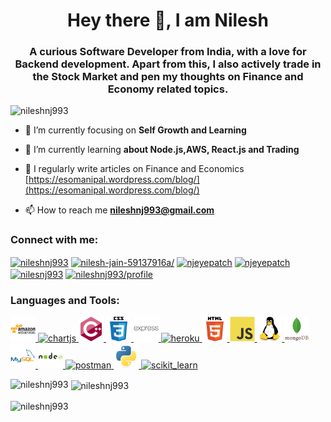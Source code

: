 <h1 align="center">Hey there 👋, I am Nilesh</h1>
<h3 align="center">A curious Software Developer from India, with a love for Backend development. Apart from this, I also actively trade in the Stock Market and pen my thoughts on Finance and Economy related topics.</h3>

<p align="left"> <img src="https://komarev.com/ghpvc/?username=nileshnj993&label=Profile%20views&color=0e75b6&style=flat" alt="nileshnj993" /> </p>

- 🔭 I’m currently focusing on **Self Growth and Learning**

- 🌱 I’m currently learning **about Node.js,AWS, React.js and Trading**

- 📝 I regularly write articles on Finance and Economics [https://esomanipal.wordpress.com/blog/](https://esomanipal.wordpress.com/blog/)

- 📫 How to reach me **nileshnj993@gmail.com**

<h3 align="left">Connect with me:</h3>
<p align="left">
<a href="https://twitter.com/nileshnj993" target="blank"><img align="center" src="https://raw.githubusercontent.com/rahuldkjain/github-profile-readme-generator/master/src/images/icons/Social/twitter.svg" alt="nileshnj993" height="30" width="40" /></a>
<a href="https://linkedin.com/in/nilesh-jain-59137916a/" target="blank"><img align="center" src="https://raw.githubusercontent.com/rahuldkjain/github-profile-readme-generator/master/src/images/icons/Social/linked-in-alt.svg" alt="nilesh-jain-59137916a/" height="30" width="40" /></a>
<a href="https://instagram.com/njeyepatch" target="blank"><img align="center" src="https://raw.githubusercontent.com/rahuldkjain/github-profile-readme-generator/master/src/images/icons/Social/instagram.svg" alt="njeyepatch" height="30" width="40" /></a>
<a href="https://www.hackerrank.com/njeyepatch" target="blank"><img align="center" src="https://raw.githubusercontent.com/rahuldkjain/github-profile-readme-generator/master/src/images/icons/Social/hackerrank.svg" alt="njeyepatch" height="30" width="40" /></a>
<a href="https://www.leetcode.com/nilesnj993" target="blank"><img align="center" src="https://raw.githubusercontent.com/rahuldkjain/github-profile-readme-generator/master/src/images/icons/Social/leet-code.svg" alt="nilesnj993" height="30" width="40" /></a>
<a href="https://auth.geeksforgeeks.org/user/nileshnj993/profile" target="blank"><img align="center" src="https://raw.githubusercontent.com/rahuldkjain/github-profile-readme-generator/master/src/images/icons/Social/geeks-for-geeks.svg" alt="nileshnj993/profile" height="30" width="40" /></a>
</p>

<h3 align="left">Languages and Tools:</h3>
<p align="left"> <a href="https://aws.amazon.com" target="_blank"> <img src="https://raw.githubusercontent.com/devicons/devicon/master/icons/amazonwebservices/amazonwebservices-original-wordmark.svg" alt="aws" width="40" height="40"/> </a> <a href="https://www.chartjs.org" target="_blank"> <img src="https://www.chartjs.org/media/logo-title.svg" alt="chartjs" width="40" height="40"/> </a> <a href="https://www.w3schools.com/cpp/" target="_blank"> <img src="https://raw.githubusercontent.com/devicons/devicon/master/icons/cplusplus/cplusplus-original.svg" alt="cplusplus" width="40" height="40"/> </a> <a href="https://www.w3schools.com/css/" target="_blank"> <img src="https://raw.githubusercontent.com/devicons/devicon/master/icons/css3/css3-original-wordmark.svg" alt="css3" width="40" height="40"/> </a> <a href="https://expressjs.com" target="_blank"> <img src="https://raw.githubusercontent.com/devicons/devicon/master/icons/express/express-original-wordmark.svg" alt="express" width="40" height="40"/> </a> <a href="https://heroku.com" target="_blank"> <img src="https://www.vectorlogo.zone/logos/heroku/heroku-icon.svg" alt="heroku" width="40" height="40"/> </a> <a href="https://www.w3.org/html/" target="_blank"> <img src="https://raw.githubusercontent.com/devicons/devicon/master/icons/html5/html5-original-wordmark.svg" alt="html5" width="40" height="40"/> </a> <a href="https://developer.mozilla.org/en-US/docs/Web/JavaScript" target="_blank"> <img src="https://raw.githubusercontent.com/devicons/devicon/master/icons/javascript/javascript-original.svg" alt="javascript" width="40" height="40"/> </a> <a href="https://www.linux.org/" target="_blank"> <img src="https://raw.githubusercontent.com/devicons/devicon/master/icons/linux/linux-original.svg" alt="linux" width="40" height="40"/> </a> <a href="https://www.mongodb.com/" target="_blank"> <img src="https://raw.githubusercontent.com/devicons/devicon/master/icons/mongodb/mongodb-original-wordmark.svg" alt="mongodb" width="40" height="40"/> </a> <a href="https://www.mysql.com/" target="_blank"> <img src="https://raw.githubusercontent.com/devicons/devicon/master/icons/mysql/mysql-original-wordmark.svg" alt="mysql" width="40" height="40"/> </a> <a href="https://nodejs.org" target="_blank"> <img src="https://raw.githubusercontent.com/devicons/devicon/master/icons/nodejs/nodejs-original-wordmark.svg" alt="nodejs" width="40" height="40"/> </a> <a href="https://postman.com" target="_blank"> <img src="https://www.vectorlogo.zone/logos/getpostman/getpostman-icon.svg" alt="postman" width="40" height="40"/> </a> <a href="https://www.python.org" target="_blank"> <img src="https://raw.githubusercontent.com/devicons/devicon/master/icons/python/python-original.svg" alt="python" width="40" height="40"/> </a> <a href="https://scikit-learn.org/" target="_blank"> <img src="https://upload.wikimedia.org/wikipedia/commons/0/05/Scikit_learn_logo_small.svg" alt="scikit_learn" width="40" height="40"/> </a> </p>

<p><img align="left" src="https://github-readme-stats.vercel.app/api/top-langs?username=nileshnj993&show_icons=true&locale=en&layout=compact" alt="nileshnj993" /></p>

<p>&nbsp;<img align="center" src="https://github-readme-stats.vercel.app/api?username=nileshnj993&show_icons=true&locale=en" alt="nileshnj993" /></p>

<p><img align="center" src="https://github-readme-streak-stats.herokuapp.com/?user=nileshnj993&" alt="nileshnj993" /></p>
